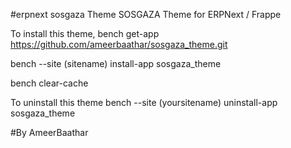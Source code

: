 #erpnext sosgaza Theme
SOSGAZA Theme for ERPNext / Frappe

To install this theme,
bench get-app https://github.com/ameerbaathar/sosgaza_theme.git

bench --site (sitename) install-app sosgaza_theme

bench clear-cache

To uninstall this theme
bench --site (yoursitename) uninstall-app sosgaza_theme

#By AmeerBaathar
